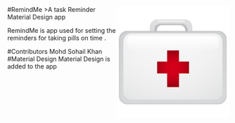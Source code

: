 <img src="ic_launcher.png" align="right" />
#RemindMe
>A task Reminder Material Design app

RemindMe is app used for setting the reminders for taking pills on time .

#Contributors
Mohd Sohail Khan
#Material Design
Material Design is added to the app
